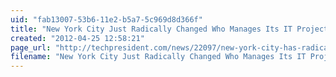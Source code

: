 ```yaml
---
uid: "fab13007-53b6-11e2-b5a7-5c969d8d366f"
title: "New York City Just Radically Changed Who Manages Its IT Projects | TechPresident"
created: "2012-04-25 12:58:21"
page_url: "http://techpresident.com/news/22097/new-york-city-has-radically-changed-who-manages-its-it-projects?utm_source=feedburner&utm_medium=feed&utm_campaign=Feed%3A+techpres+%28techPresident%29"
filename: "New York City Just Radically Changed Who Manages Its IT Projects | TechPresident.html"
---
```

